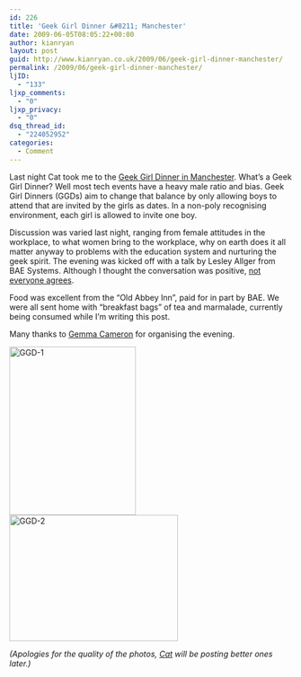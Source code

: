 ```yaml
---
id: 226
title: 'Geek Girl Dinner &#8211; Manchester'
date: 2009-06-05T08:05:22+00:00
author: kianryan
layout: post
guid: http://www.kianryan.co.uk/2009/06/geek-girl-dinner-manchester/
permalink: /2009/06/geek-girl-dinner-manchester/
ljID:
  - "133"
ljxp_comments:
  - "0"
ljxp_privacy:
  - "0"
dsq_thread_id:
  - "224052952"
categories:
  - Comment
---
```

Last night Cat took me to the [Geek Girl Dinner in Manchester](http://www.manchestergirlgeekdinners.co.uk/). What&#8217;s a Geek Girl Dinner? Well most tech events have a heavy male ratio and bias. Geek Girl Dinners (GGDs) aim to change that balance by only allowing boys to attend that are invited by the girls as dates. In a non-poly recognising environment, each girl is allowed to invite one boy.

Discussion was varied last night, ranging from female attitudes in the workplace, to what women bring to the workplace, why on earth does it all matter anyway to problems with the education system and nurturing the geek spirit. The evening was kicked off with a talk by Lesley Allger from BAE Systems. Although I thought the conversation was positive, [not everyone agrees](http://twitter.com/runpaintrunrun/status/2035168972).

Food was excellent from the &#8220;Old Abbey Inn&#8221;, paid for in part by BAE. We were all sent home with &#8220;breakfast bags&#8221; of tea and marmalade, currently being consumed while I&#8217;m writing this post.

Many thanks to [Gemma Cameron](http://twitter.com/ruby_gem) for organising the evening.

<img class="size-medium wp-image-228" title="GGD-1" src="http://www.kianryan.co.uk/wp-content/uploads/2009/06/2009-06-04-200829-225x300.jpg" alt="GGD-1" width="225" height="300" srcset="http://www.kianryan.co.uk/wp-content/uploads/2009/06/2009-06-04-200829-225x300.jpg 225w, http://www.kianryan.co.uk/wp-content/uploads/2009/06/2009-06-04-200829-768x1024.jpg 768w, http://www.kianryan.co.uk/wp-content/uploads/2009/06/2009-06-04-200829.jpg 1536w" sizes="(max-width: 225px) 100vw, 225px" />

<img src="http://www.kianryan.co.uk/wp-content/uploads/2009/06/2009-06-04-200912-300x225.jpg" alt="GGD-2" title="GGD-2" width="300" height="225" class="size-medium wp-image-229" srcset="http://www.kianryan.co.uk/wp-content/uploads/2009/06/2009-06-04-200912-300x225.jpg 300w, http://www.kianryan.co.uk/wp-content/uploads/2009/06/2009-06-04-200912-1024x768.jpg 1024w" sizes="(max-width: 300px) 100vw, 300px" />

_(Apologies for the quality of the photos, [Cat](http://www.catashton.co.uk/) will be posting better ones later.)_